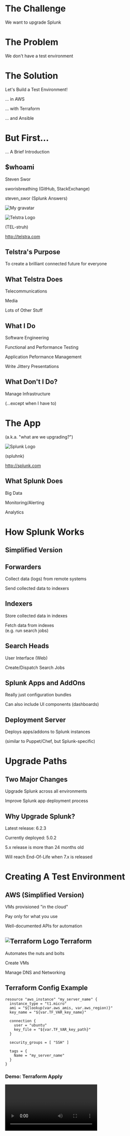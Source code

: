 # The Challenge
We want to upgrade Splunk<!-- .element: class="fragment" data-fragment-index="1" -->



# The Problem
We don't have a test environment<!-- .element: class="fragment" data-fragment-index="1" -->



# The Solution

Let's Build a Test Environment!<!-- .element: class="fragment" data-fragment-index="1" -->

... in AWS<!-- .element: class="fragment" data-fragment-index="2" -->

... with Terraform<!-- .element: class="fragment" data-fragment-index="3" -->

... and Ansible<!-- .element: class="fragment" data-fragment-index="4" -->



# But First...
... A Brief Introduction<!-- .element: class="fragment" data-fragment-index="1" -->



## $whoami

Steven Swor<!-- .element: class="fragment" data-fragment-index="1" -->

sworisbreathing (GitHub, StackExchange)<!-- .element: class="fragment" data-fragment-index="2" -->

steven_swor (Splunk Answers)<!-- .element: class="fragment" data-fragment-index="2" -->

![My gravatar](./images/gravatar.jpeg)<!-- .element: class="fragment" data-fragment-index="2" -->



![Telstra Logo](./images/Telstra_logo.svg)

(TEL-struh)<!-- .element: class="fragment" data-fragment-index="1" -->

http://telstra.com<!-- .element: class="fragment" data-fragment-index="2" -->



## Telstra's Purpose

To create a brilliant connected future for everyone<!-- .element: class="fragment" data-fragment-index="1" -->



## What Telstra Does

Telecommunications<!-- .element: class="fragment" data-fragment-index="1" -->

Media<!-- .element: class="fragment" data-fragment-index="2" -->

Lots of Other Stuff<!-- .element: class="fragment" data-fragment-index="3" -->



## What I Do

Software Engineering<!-- .element: class="fragment" data-fragment-index="1" -->

Functional and Performance Testing<!-- .element: class="fragment" data-fragment-index="2" -->

Application Peformance Management<!-- .element: class="fragment" data-fragment-index="3" -->

Write Jittery Presentations<!-- .element: class="fragment" data-fragment-index="4" -->




## What Don't I Do?

Manage Infrastructure<!-- .element: class="fragment" data-fragment-index="1" -->

(...except when I have to) <!-- .element: class="fragment" data-fragment-index="2" -->



# The App

(a.k.a. "what are we upgrading?")<!-- .element: style="font-size: 0.8em;" -->



![Splunk Logo](./images/splunk-logo.png)

(spluhnk)<!-- .element: class="fragment" data-fragment-index="1" -->

http://splunk.com<!-- .element: class="fragment" data-fragment-index="2" -->



## What Splunk Does

Big Data<!-- .element: class="fragment" data-fragment-index="1" -->

Monitoring/Alerting<!-- .element: class="fragment" data-fragment-index="2" -->

Analytics<!-- .element: class="fragment" data-fragment-index="3" -->



# How Splunk Works

## Simplified Version



## Forwarders

Collect data (logs) from remote systems<!-- .element: class="fragment" data-fragment-index="1" -->

Send collected data to indexers<!-- .element: class="fragment" data-fragment-index="2" -->



## Indexers

Store collected data in indexes<!-- .element: class="fragment" data-fragment-index="1" -->

Fetch data from indexes<br />
(e.g. run search jobs)<!-- .element: class="fragment" data-fragment-index="2" -->



## Search Heads

User Interface (Web)<!-- .element: class="fragment" data-fragment-index="1" -->

Create/Dispatch Search Jobs<!-- .element: class="fragment" data-fragment-index="2" -->



## Splunk Apps and AddOns

Really just configuration bundles<!-- .element: class="fragment" data-fragment-index="1" -->

Can also include UI components (dashboards)<!-- .element: class="fragment" data-fragment-index="2" -->



## Deployment Server

Deploys apps/addons to Splunk instances<!-- .element: class="fragment" data-fragment-index="1" -->

(similar to Puppet/Chef, but Splunk-specific)<!-- .element: class="fragment" data-fragment-index="2" -->



# Upgrade Paths



## Two Major Changes

Upgrade Splunk across all environments<!-- .element: class="fragment" data-fragment-index="1" -->

Improve Splunk app deployment process<!-- .element: class="fragment" data-fragment-index="2" -->



## Why Upgrade Splunk?

Latest release: 6.2.3<!-- .element: class="fragment" data-fragment-index="1" -->

Currently deployed: 5.0.2<!-- .element: class="fragment" data-fragment-index="2" -->

5.x release is more than 24 months old<!-- .element: class="fragment" data-fragment-index="3" -->

Will reach End-Of-Life when 7.x is released<!-- .element: class="fragment" data-fragment-index="3" -->



# Creating A Test Environment



## AWS (Simplified Version)

VMs provisioned "in the cloud"<!-- .element: class="fragment" data-fragment-index="1" -->

Pay only for what you use<!-- .element: class="fragment" data-fragment-index="2" -->

Well-documented APIs for automation<!-- .element: class="fragment" data-fragment-index="3" -->



## ![Terraform Logo](./images/terraform-logo.png) Terraform
<!-- .element: class="terraform-logo" -->

Automates the nuts and bolts<!-- .element: class="fragment" data-fragment-index="1" -->

Create VMs<!-- .element: class="fragment" data-fragment-index="2" -->

Manage DNS and Networking<!-- .element: class="fragment" data-fragment-index="2" -->



## Terraform Config Example

    resource "aws_instance" "my_server_name" {
      instance_type = "t1.micro"
      ami = "${lookup(var.aws_amis, var.aws_region)}"
      key_name = "${var.TF_VAR_key_name}"

      connection {
        user = "ubuntu"
        key_file = "${var.TF_VAR_key_path}"
      }

      security_groups = [ "SSH" ]

      tags = {
        Name = "my_server_name"
      }
    }



### Demo: Terraform Apply

<video data-autoplay controls data-src="https://media.githubusercontent.com/media/sworisbreathing/techtalk-splunk-test-aws/gh-pages/videos/01_terraform_apply.mp4" />



### Demo: Terraform Apply

<video data-autoplay controls data-src="https://media.githubusercontent.com/media/sworisbreathing/techtalk-splunk-test-aws/gh-pages/videos/02_ec2_console_after_create.mp4" />



## ![Ansible Logo](./images/ansible_logo_black_square_small.png)
<!-- .element: class="ansible-logo" -->

Automates the OS bits<!-- .element: class="fragment" data-fragment-index="1" -->

Install software<!-- .element: class="fragment" data-fragment-index="2" -->

Start/stop services<!-- .element: class="fragment" data-fragment-index="2" -->

Orchestrate across multiple hosts<!-- .element: class="fragment" data-fragment-index="2" -->



## Ansible Example

    ---
    - hosts: splunk_forwarders
      roles:
        - splunk_forwarder

    - hosts: splunk_servers
      roles:
        - splunk_server
        - splunk_deployment_server



## Ansible Inventory

Tells Ansible what hosts have what role<!-- .element: class="fragment" data-fragment-index="1" -->

Static => Flat File, read when Ansible runs<!-- .element: class="fragment" data-fragment-index="2" -->

Dynamic => Script, executed when Ansible runs<!-- .element: class="fragment" data-fragment-index="2" -->



## Static Inventory Example

    [splunk_forwarders]
    tldhybqat01vth ansible_ssh_user=ubuntu ansible_ssh_host=54.253.22.104
    ...

    [splunk_forwarders:vars]
    splunk_forwarder_deployment_server_host=10.248.16.108
    splunk_forwarder_indexer_host=10.248.16.108

    [splunk_servers]
    tlpinfmgt03vth ansible_ssh_user=ubuntu ansible_ssh_host=54.206.204.196



## Terraform + Ansible



## Terraform

Creates environment, gets IP addresses<!-- .element: class="fragment" data-fragment-index="1" -->

Generates "static" Ansible inventory<!-- .element: class="fragment" data-fragment-index="2" -->

(using a Terraform template)<!-- .element: class="fragment" data-fragment-index="2" style="font-size: 0.8em" -->

Destroys environment when we are done<!-- .element: class="fragment" data-fragment-index="3" -->



### Demo: Terraform State -> Ansible Inventory

<video data-autoplay controls data-src="https://media.githubusercontent.com/media/sworisbreathing/techtalk-splunk-test-aws/gh-pages/videos/03_terraform_output_inventory.mp4" />



## Ansible

Reads "static" inventory<!-- .element: class="fragment" data-fragment-index="1" -->

Creates local service accounts<!-- .element: class="fragment" data-fragment-index="2" -->

Installs/updates software<!-- .element: class="fragment" data-fragment-index="3" -->

Ensures daemon services are running<!-- .element: class="fragment" data-fragment-index="4" -->



### Demo: Initial State

<video data-autoplay controls data-src="https://media.githubusercontent.com/media/sworisbreathing/techtalk-splunk-test-aws/gh-pages/videos/04_install_splunk.mp4" />



### Demo: Initial State

<video data-autoplay controls data-src="https://media.githubusercontent.com/media/sworisbreathing/techtalk-splunk-test-aws/gh-pages/videos/05_splunk_on_splunk_pre_upgrade.mp4" />



## Upgrade Testing

Everything in version control (git)<!-- .element: class="fragment" data-fragment-index="1" -->

Feature branches for upgrade paths<!-- .element: class="fragment" data-fragment-index="2" -->

To test an upgrade:<!-- .element: class="fragment" data-fragment-index="3" -->

    $ git checkout <branch_name>
    $ ansible-playbook ...
<!-- .element: class="fragment" data-fragment-index="3" -->



### Demo: Upgrade Splunk Forwarders

<video data-autoplay controls data-src="https://media.githubusercontent.com/media/sworisbreathing/techtalk-splunk-test-aws/gh-pages/videos/06_splunk_forwarders_upgrade.mp4" />



### Demo: New Deployment Strategy

<video data-autoplay controls data-src="https://media.githubusercontent.com/media/sworisbreathing/techtalk-splunk-test-aws/gh-pages/videos/07_new_deployment_strategy.mp4" />



### Demo: Infrastructure Destroyed

<video data-autoplay controls data-src="https://media.githubusercontent.com/media/sworisbreathing/techtalk-splunk-test-aws/gh-pages/videos/08_instances_destroyed.mp4" />



# So... How Did It Go?



## The Good



### Quick turnaround for testing of changes

Time to create a new test environment from scratch: Less than
5 minutes<!-- .element: class="fragment" data-fragment-index="1" -->

Environments created and destroyed in a two-week period: approx. 100<!-- .element: class="fragment" data-fragment-index="2" -->



### Problems Identified During Testing

Shell scripts for data collection (Unix TA) lost their execute
permissions<!-- .element: class="fragment" data-fragment-index="1" -->

(refactoring was performed on Windows)<!-- .element: class="fragment" data-fragment-index="1" style="font-size: 0.8em;" -->

Fixed before it went into Production<!-- .element: class="fragment" data-fragment-index="2" -->

(yaaay testing!)<!-- .element: class="fragment" data-fragment-index="2" style="font-size: 0.8em;" -->



## The Bad



### Splunk Upgrades on RHEL/CentOS

Would not overwrite existing files/folders<!-- .element: class="fragment" data-fragment-index="1" -->

Manual intervention required for these hosts<!-- .element: class="fragment" data-fragment-index="1" style="font-size: 0.8em;" -->

Upgrade of Splunk was only tested on Ubuntu<!-- .element: class="fragment" data-fragment-index="2" -->

(I forgot they were using multiple distros)<!-- .element: class="fragment" data-fragment-index="2" style="font-size: 0.8em;" -->



### Alerts Lost

Version Control Repo not up-to-date<!-- .element: class="fragment" data-fragment-index="1" -->

Restored from nightly backup<!-- .element: class="fragment" data-fragment-index="2" -->

(and version control updated)<!-- .element: class="fragment" data-fragment-index="2" style="font-size: 0.8em;" -->

(yaaay backups!)<!-- .element: class="fragment" data-fragment-index="3" style="font-size: 0.8em;" -->



# Conclusions

Cloud is well suited for this use case<!-- .element: class="fragment" data-fragment-index="1" -->

Tooling is easy to learn<!-- .element: class="fragment" data-fragment-index="2" -->

(I can barely spell AWS)<!-- .element: class="fragment" data-fragment-index="2" style="font-size: 0.8em;" -->



## Bottom Line

There's no excuse for having to wait for a test environment anymore<!-- .element: class="fragment" data-fragment-index="1" -->



# Acknowledgements



## Reveal.JS

Makes writing presentations easy<!-- .element: class="fragment" data-fragment-index="1" -->

http://lab.hakim.se/reveal-js/<!-- .element: class="fragment" data-fragment-index="2" -->

https://github.com/hakimel/reveal.js<!-- .element: class="fragment" data-fragment-index="2" -->



## D3

Makes transforming HTML easy<!-- .element: class="fragment" data-fragment-index="1" -->

http://d3js.org<!-- .element: class="fragment" data-fragment-index="2" -->

https://github.com/mbostock/d3<!-- .element: class="fragment" data-fragment-index="2" -->



## Jitter Animation

Used with permission from Asymmetric Publications<!-- .element: class="fragment" data-fragment-index="1" -->

http://asymmetric.net/<!-- .element: class="fragment" data-fragment-index="2" -->

http://www.kingdomofloathing.com<!-- .element: class="fragment" data-fragment-index="2" -->

![A Splunk Ninja Is You!](./images/leftswordguy.gif)<!-- .element: class="fragment" data-fragment-index="2" -->



## Thank You
